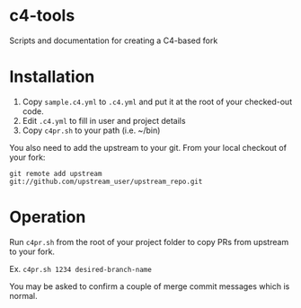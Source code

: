# c4-tools
Scripts and documentation for creating a C4-based fork

# Installation
1. Copy `sample.c4.yml` to `.c4.yml` and put it at the root of your checked-out code.
2. Edit `.c4.yml` to fill in user and project details
3. Copy `c4pr.sh` to your path (i.e. ~/bin)

You also need to add the upstream to your git. From your local checkout of your fork:

`git remote add upstream git://github.com/upstream_user/upstream_repo.git` 

# Operation

Run `c4pr.sh` from the root of your project folder to copy PRs from upstream to your fork.

Ex. `c4pr.sh 1234 desired-branch-name`

You may be asked to confirm a couple of merge commit messages which is normal.
